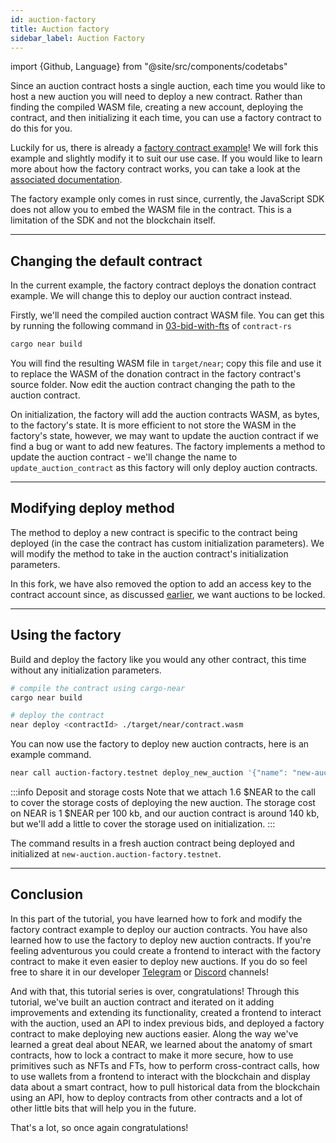```yaml
---
id: auction-factory
title: Auction factory
sidebar_label: Auction Factory
---
```


import {Github, Language} from "@site/src/components/codetabs"

Since an auction contract hosts a single auction, each time you would like to host a new auction you will need to deploy a new contract. Rather than finding the compiled WASM file, creating a new account, deploying the contract, and then initializing it each time, you can use a factory contract to do this for you.

Luckily for us, there is already a [factory contract example](https://github.com/near-examples/factory-rust)! We will fork this example and slightly modify it to suit our use case. If you would like to learn more about how the factory contract works, you can take a look at the [associated documentation](/tutorials/examples/factory#generic-factory).

The factory example only comes in rust since, currently, the JavaScript SDK does not allow you to embed the WASM file in the contract. This is a limitation of the SDK and not the blockchain itself.

---

## Changing the default contract

In the current example, the factory contract deploys the donation contract example. We will change this to deploy our auction contract instead. 

Firstly, we'll need the compiled auction contract WASM file. You can get this by running the following command in [03-bid-with-fts](https://github.com/near-examples/auctions-tutorial/tree/reorg-auction/contract-rs/03-bid-with-fts) of `contract-rs`

```bash
cargo near build 
```

You will find the resulting WASM file in `target/near`; copy this file and use it to replace the WASM of the donation contract in the factory contract's source folder. Now edit the auction contract changing the path to the auction contract.

<Language value="rust" language="rust">
    <Github fname="Default init" 
            url="https://github.com/near-examples/auctions-tutorial/blob/main/factory/src/lib.rs#L25-L31"
            start="25" end="31" />
    <Github fname="Contract path" 
            url="https://github.com/near-examples/auctions-tutorial/blob/main/factory/src/lib.rs#L9"
            start="9" end="9" />
</Language>

On initialization, the factory will add the auction contracts WASM, as bytes, to the factory's state. It is more efficient to not store the WASM in the factory's state, however, we may want to update the auction contract if we find a bug or want to add new features. The factory implements a method to update the auction contract - we'll change the name to `update_auction_contract` as this factory will only deploy auction contracts.

<Github fname="Contract path" language="rust"
        url="https://github.com/near-examples/auctions-tutorial/blob/main/factory/src/manager.rs#L8-L13"
        start="8" end="13" />

---

## Modifying deploy method

The method to deploy a new contract is specific to the contract being deployed (in the case the contract has custom initialization parameters). We will modify the method to take in the auction contract's initialization parameters.

<Github fname="Contract path" language="rust"
        url="https://github.com/near-examples/auctions-tutorial/blob/main/factory/src/deploy.rs#L9-L82"
        start="9" end="82" />

In this fork, we have also removed the option to add an access key to the contract account since, as discussed [earlier](./1.3-deploy.md#locking-the-contract), we want auctions to be locked.

---

## Using the factory 

Build and deploy the factory like you would any other contract, this time without any initialization parameters. 

```bash
# compile the contract using cargo-near
cargo near build

# deploy the contract
near deploy <contractId> ./target/near/contract.wasm
```

You can now use the factory to deploy new auction contracts, here is an example command. 

```bash
near call auction-factory.testnet deploy_new_auction '{"name": "new-auction", "end_time": "3000000000000000000", "auctioneer": "pivortex.testnet", "ft_contract": "dai.fakes.testnet", "nft_contract": "nft.examples.testnet", "token_id": "7777", "starting_price": "1000000000000000000"}' --accountId pivortex.testnet --deposit 1.6 --gas 100000000000000
```

:::info Deposit and storage costs
Note that we attach 1.6 $NEAR to the call to cover the storage costs of deploying the new auction. The storage cost on NEAR is 1 $NEAR per 100 kb, and our auction contract is around 140 kb, but we'll add a little to cover the storage used on initialization.
:::

The command results in a fresh auction contract being deployed and initialized at `new-auction.auction-factory.testnet`.

---

## Conclusion

In this part of the tutorial, you have learned how to fork and modify the factory contract example to deploy our auction contracts. You have also learned how to use the factory to deploy new auction contracts. If you're feeling adventurous you could create a frontend to interact with the factory contract to make it even easier to deploy new auctions. If you do so feel free to share it in our developer [Telegram](https://t.me/neardev) or [Discord](https://discord.gg/vMGH5QywTH) channels!

And with that, this tutorial series is over, congratulations! Through this tutorial, we've built an auction contract and iterated on it adding improvements and extending its functionality, created a frontend to interact with the auction, used an API to index previous bids, and deployed a factory contract to make deploying new auctions easier. Along the way we've learned a great deal about NEAR, we learned about the anatomy of smart contracts, how to lock a contract to make it more secure, how to use primitives such as NFTs and FTs, how to perform cross-contract calls, how to use wallets from a frontend to interact with the blockchain and display data about a smart contract, how to pull historical data from the blockchain using an API, how to deploy contracts from other contracts and a lot of other little bits that will help you in the future. 

That's a lot, so once again congratulations!
